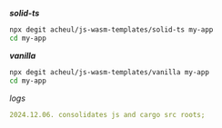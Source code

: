 ***solid-ts***
```bash
npx degit acheul/js-wasm-templates/solid-ts my-app
cd my-app
```

***vanilla***

```bash
npx degit acheul/js-wasm-templates/vanilla my-app
cd my-app
```


*logs*
```yaml
2024.12.06. consolidates js and cargo src roots;
```